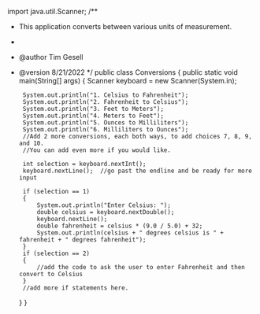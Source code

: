 import java.util.Scanner;
/**
 * This application converts between various units of measurement.
 *
 * @author Tim Gesell
 * @version 8/21/2022
 */
public class Conversions
{
    public static void main(String[] args)
    {
        Scanner keyboard = new Scanner(System.in);
        
        System.out.println("1. Celsius to Fahrenheit");
        System.out.println("2. Fahrenheit to Celsius");
        System.out.println("3. Feet to Meters");
        System.out.println("4. Meters to Feet");
        System.out.println("5. Ounces to Milliliters");
        System.out.println("6. Milliliters to Ounces");
        //Add 2 more conversions, each both ways, to add choices 7, 8, 9, and 10.
        //You can add even more if you would like.
        
        int selection = keyboard.nextInt();
        keyboard.nextLine();  //go past the endline and be ready for more input
        
        if (selection == 1)
        {
            System.out.println("Enter Celsius: ");
            double celsius = keyboard.nextDouble();
            keyboard.nextLine();
            double fahrenheit = celsius * (9.0 / 5.0) + 32;
            System.out.println(celsius + " degrees celsius is " + fahrenheit + " degrees fahrenheit");
        }
        if (selection == 2)
        {
            //add the code to ask the user to enter Fahrenheit and then convert to Celsius
        }
        //add more if statements here.
    }
}